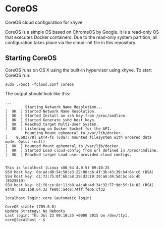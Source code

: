 # CoreOS
CoreOS cloud configuration for xhyve

CoreOS is a simple OS based on ChromeOS by Google. It is a read-only OS that executes 
Docker containers. Due to the read-only system partition, all configuration takes place via
the cloud-init file in this repository.

## Starting CoreOS

CoreOS runs on OS X using the built-in hypervisor using xhyve. To start CoreOS run:

    sudo ./boot -fcloud.conf coreos
    
The output should look like this:
    
    ...    
             Starting Network Name Resolution...
    [  OK  ] Started Network Name Resolution.
    [  OK  ] Started Install an ssh key from /proc/cmdline.
    [  OK  ] Started Generate sshd host keys.
    [  OK  ] Reached target Multi-User System.
    [  OK  ] Listening on Docker Socket for the API.
             Mounting Mount ephemeral to /var/lib/docker...
    [    8.683778] EXT4-fs (vda): mounted filesystem with ordered data mode. Opts: (null)
    [  OK  ] Mounted Mount ephemeral to /var/lib/docker.
    [  OK  ] Started Load cloud-config from url defined in /proc/cmdline.
    [  OK  ] Reached target Load user-provided cloud configs.
    
    
    This is localhost (Linux x86_64 4.0.5) 09:10:25
    SSH host key: 6b:ad:d8:54:50:e3:22:08:c6:4f:3b:43:39:b4:64:c6 (DSA)
    SSH host key: d1:73:75:0f:6b:a8:29:d3:19:30:a8:d4:5d:bc:e5:4b (ED25519)
    SSH host key: b1:f8:ce:8c:11:b8:a4:ab:4d:34:32:77:9d:5f:14:02 (RSA)
    eth0: 192.168.64.32 fe80::a4c8:74ff:fe66:cf32
    
    localhost login: core (automatic login)
    
    CoreOS stable (709.0.0)
    Update Strategy: No Reboots
    Last login: Thu Jul 23 09:10:25 +0000 2015 on /dev/tty1.
    core@localhost ~ $
